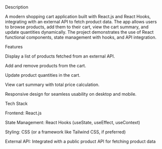 Description

A modern shopping cart application built with React.js and React Hooks, integrating with an external API to fetch product data. The app allows users to browse products, add them to their cart, view the cart summary, and update quantities dynamically. The project demonstrates the use of React functional components, state management with hooks, and API integration.

Features

Display a list of products fetched from an external API.

Add and remove products from the cart.

Update product quantities in the cart.

View cart summary with total price calculation.

Responsive design for seamless usability on desktop and mobile.

Tech Stack

Frontend: React.js

State Management: React Hooks (useState, useEffect, useContext)

Styling: CSS (or a framework like Tailwind CSS, if preferred)

External API: Integrated with a public product API for fetching product data
